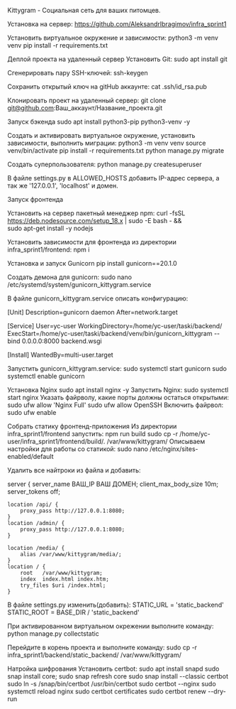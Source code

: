 Kittygram - Социальная сеть для ваших питомцев.

Установка на сервер:
https://github.com/AleksandrIbragimov/infra_sprint1

Установить виртуальное окружение и зависимости:
python3 -m venv venv
pip install -r requirements.txt

Деплой проекта на удаленный сервер
Установить Git:
sudo apt install git

Сгенерировать пару SSH-ключей:
ssh-keygen

Сохранить открытый ключ на gitHub аккаунте:
cat .ssh/id_rsa.pub

Клонировать проект на удаленный сервер:
git clone git@github.com:Ваш_аккаунт/Название_проекта.git

Запуск бэкенда
sudo apt install python3-pip python3-venv -y

Создать и активировать виртуальное окружение, установить зависимости, выполнить миграции:
python3 -m venv venv
source venv/bin/activate
pip install -r requirements.txt
python manage.py migrate

Создать суперпользователя:
python manage.py createsuperuser

В файле settings.py в ALLOWED_HOSTS добавить IP-адрес сервера, а так же '127.0.0.1', 'localhost' и домен.

Запуск фронтенда

Установить на сервер пакетный менеджер npm:
curl -fsSL https://deb.nodesource.com/setup_18.x | sudo -E bash - &&\
sudo apt-get install -y nodejs

Установить зависимости для фронтенда из директории infra_sprint1/frontend:
npm i

Установка и запуск Gunicorn
pip install gunicorn==20.1.0

Создать демона для gunicorn:
sudo nano /etc/systemd/system/gunicorn_kittygram.service 

В файле gunicorn_kittygram.service описать конфигурацию:

[Unit]
Description=gunicorn daemon 
After=network.target 

[Service]
User=yc-user 
WorkingDirectory=/home/yc-user/taski/backend/
ExecStart=/home/yc-user/taski/backend/venv/bin/gunicorn_kittygram --bind 0.0.0.0:8000 backend.wsgi

[Install]
WantedBy=multi-user.target  

Запустить gunicorn_kittygram.service:
sudo systemctl start gunicorn
sudo systemctl enable gunicorn

Установка Nginx
sudo apt install nginx -y
Запустить Nginx:
sudo systemctl start nginx
Указать файрволу, какие порты должны остаться открытыми:
sudo ufw allow 'Nginx Full'
sudo ufw allow OpenSSH
Включить файрвол:
sudo ufw enable

Собрать статику фронтенд-приложения
Из директории infra_sprint1/frontend запустить:
npm run build
sudo cp -r /home/yc-user/infra_sprint1/frontend/build/. /var/www/kittygram/
Описываем настройки для работы со статикой:
sudo nano /etc/nginx/sites-enabled/default

Удалить все найтроки из файла и добавить:

server {
    server_name ВАШ_IP ВАШ ДОМЕН;
    client_max_body_size 10m;
    server_tokens off;

    location /api/ {
        proxy_pass http://127.0.0.1:8080;
    }
    location /admin/ {
        proxy_pass http://127.0.0.1:8080;
    }

    location /media/ {
        alias /var/www/kittygram/media/;
    }
    location / {
        root   /var/www/kittygram;
        index  index.html index.htm;
        try_files $uri /index.html;
    }


В файле settings.py изменить(добавить):
STATIC_URL = 'static_backend' 
STATIC_ROOT = BASE_DIR / 'static_backend'

При активированном виртуальном окрежении выполните команду:
python manage.py collectstatic

Перейдите в корень проекта и выполните команду:
sudo cp -r infra_sprint1/backend/static_backend/ /var/www/kittygram/

Натройка шифрования
Установить certbot:
sudo apt install snapd
sudo snap install core; sudo snap refresh core
sudo snap install --classic certbot
sudo ln -s /snap/bin/certbot /usr/bin/certbot
sudo certbot --nginx
sudo systemctl reload nginx
sudo certbot certificates
sudo certbot renew --dry-run
